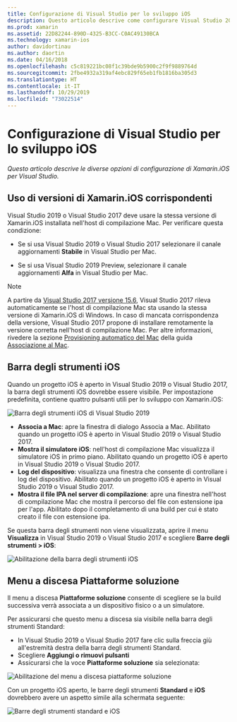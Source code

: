 ```yaml
---
title: Configurazione di Visual Studio per lo sviluppo iOS
description: Questo articolo descrive come configurare Visual Studio 2019 per lo sviluppo di Xamarin.iOS. In particolare, illustra come configurare la versione installata di Xamarin.iOS, la barra degli strumenti di iOS e il menu a discesa Piattaforme soluzione.
ms.prod: xamarin
ms.assetid: 22D82244-890D-4325-B3CC-C0AC49130BCA
ms.technology: xamarin-ios
author: davidortinau
ms.author: daortin
ms.date: 04/16/2018
ms.openlocfilehash: c5c819221bc08f1c39bde9b5900c2f9f9889764d
ms.sourcegitcommit: 2fbe4932a319af4ebc829f65eb1fb1816ba305d3
ms.translationtype: HT
ms.contentlocale: it-IT
ms.lasthandoff: 10/29/2019
ms.locfileid: "73022514"
---
```

# <a name="configuring-visual-studio-for-ios-development"></a>Configurazione di Visual Studio per lo sviluppo iOS

_Questo articolo descrive le diverse opzioni di configurazione di Xamarin.iOS per Visual Studio._

## <a name="using-matching-xamarinios-versions"></a>Uso di versioni di Xamarin.iOS corrispondenti

Visual Studio 2019 o Visual Studio 2017 deve usare la stessa versione di Xamarin.iOS installata nell'host di compilazione Mac. Per verificare questa condizione:

- Se si usa Visual Studio 2019 o Visual Studio 2017 selezionare il canale aggiornamenti **Stabile** in Visual Studio per Mac.

- Se si usa Visual Studio 2019 Preview, selezionare il canale aggiornamenti **Alfa** in Visual Studio per Mac.

> [!NOTE]
> A partire da [Visual Studio 2017 versione 15.6](https://docs.microsoft.com/visualstudio/releasenotes/vs2017-relnotes#automatic-macos-provisioning), Visual Studio 2017 rileva automaticamente se l'host di compilazione Mac sta usando la stessa versione di Xamarin.iOS di Windows. In caso di mancata corrispondenza della versione, Visual Studio 2017 propone di installare remotamente la versione corretta nell'host di compilazione Mac. Per altre informazioni, rivedere la sezione [Provisioning automatico del Mac](~/ios/get-started/installation/windows/connecting-to-mac/index.md#automatic-mac-provisioning) della guida [Associazione al Mac](~/ios/get-started/installation/windows/connecting-to-mac/index.md).

## <a name="ios-toolbar"></a>Barra degli strumenti iOS

Quando un progetto iOS è aperto in Visual Studio 2019 o Visual Studio 2017, la barra degli strumenti iOS dovrebbe essere visibile.  Per impostazione predefinita, contiene quattro pulsanti utili per lo sviluppo con Xamarin.iOS:

![Barra degli strumenti iOS di Visual Studio 2019](config-options-images/ios-toolbar.png)

- **Associa a Mac**: apre la finestra di dialogo Associa a Mac. Abilitato quando un progetto iOS è aperto in Visual Studio 2019 o Visual Studio 2017.
- **Mostra il simulatore iOS**: nell'host di compilazione Mac visualizza il simulatore iOS in primo piano. Abilitato quando un progetto iOS è aperto in Visual Studio 2019 o Visual Studio 2017.
- **Log del dispositivo**: visualizza una finestra che consente di controllare i log del dispositivo. Abilitato quando un progetto iOS è aperto in Visual Studio 2019 o Visual Studio 2017.
- **Mostra il file IPA nel server di compilazione**: apre una finestra nell'host di compilazione Mac che mostra il percorso del file con estensione ipa per l'app. Abilitato dopo il completamento di una build per cui è stato creato il file con estensione ipa.

Se questa barra degli strumenti non viene visualizzata, aprire il menu **Visualizza** in Visual Studio 2019 o Visual Studio 2017 e scegliere **Barre degli strumenti > iOS**:

![Abilitazione della barra degli strumenti iOS](config-options-images/ios-toolbar-enable.png "Abilitazione della barra degli strumenti iOS")

## <a name="solution-platforms-drop-down-menu"></a>Menu a discesa Piattaforme soluzione

Il menu a discesa **Piattaforme soluzione** consente di scegliere se la build successiva verrà associata a un dispositivo fisico o a un simulatore.

Per assicurarsi che questo menu a discesa sia visibile nella barra degli strumenti Standard:

- In Visual Studio 2019 o Visual Studio 2017 fare clic sulla freccia giù all'estremità destra della barra degli strumenti Standard.
- Scegliere **Aggiungi o rimuovi pulsanti** 
- Assicurarsi che la voce **Piattaforme soluzione** sia selezionata:

![Abilitazione del menu a discesa piattaforme soluzione](config-options-images/solution-platforms-enable.png "Abilitazione del menu a discesa piattaforme soluzione")

Con un progetto iOS aperto, le barre degli strumenti **Standard** e **iOS** dovrebbero avere un aspetto simile alla schermata seguente:

![Barre degli strumenti standard e iOS](config-options-images/toolbars.png "Barre degli strumenti standard e iOS")
